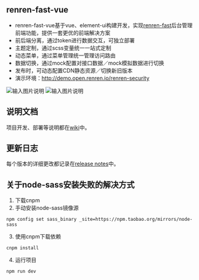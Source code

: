 ## renren-fast-vue
- renren-fast-vue基于vue、element-ui构建开发，实现[renren-fast](https://gitee.com/renrenio/renren-fast)后台管理前端功能，提供一套更优的前端解决方案
- 前后端分离，通过token进行数据交互，可独立部署
- 主题定制，通过scss变量统一一站式定制
- 动态菜单，通过菜单管理统一管理访问路由
- 数据切换，通过mock配置对接口数据／mock模拟数据进行切换
- 发布时，可动态配置CDN静态资源／切换新旧版本
- 演示环境：http://demo.open.renren.io/renren-security

![输入图片说明](https://images.gitee.com/uploads/images/2019/0305/133529_ff15f192_63154.png "01.png")
![输入图片说明](https://images.gitee.com/uploads/images/2019/0305/133537_7a1b2d85_63154.png "02.png")


## 说明文档
项目开发、部署等说明都在[wiki](https://github.com/renrenio/renren-fast-vue/wiki)中。


## 更新日志
每个版本的详细更改都记录在[release notes](https://github.com/renrenio/renren-fast-vue/releases)中。


## 关于node-sass安装失败的解决方式
1. 下载cnpm
2. 手动安装node-sass镜像源
```shell
npm config set sass_binary _site=https://npm.taobao.org/mirrors/node-sass
```
3. 使用cnpm下载依赖
```shell
cnpm install
```
4. 运行项目
```shell
npm run dev
```
